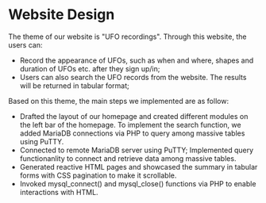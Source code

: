 # Website Design  

The theme of our website is "UFO recordings". Through this website, the users can:

- Record the appearance of UFOs, such as when and where, shapes and duration of UFOs etc. after they sign up/in;  
- Users can also search the UFO records from the website. The results will be returned in tabular format; 


Based on this theme, the main steps we implemented are as follow:  

- Drafted the layout of our homepage and created different modules on the left bar of the homepage. To implement the search function, we added MariaDB connections via PHP to query among massive tables using PuTTY. 
- Connected to remote MariaDB server using PuTTY; Implemented query functionanlity to connect and retrieve data among massive tables.
- Generated reactive HTML pages and showcased the summary in tabular forms with CSS pagination to make it scrollable.
- Invoked mysql_connect() and mysql_close() functions via PHP to enable interactions with HTML.  

